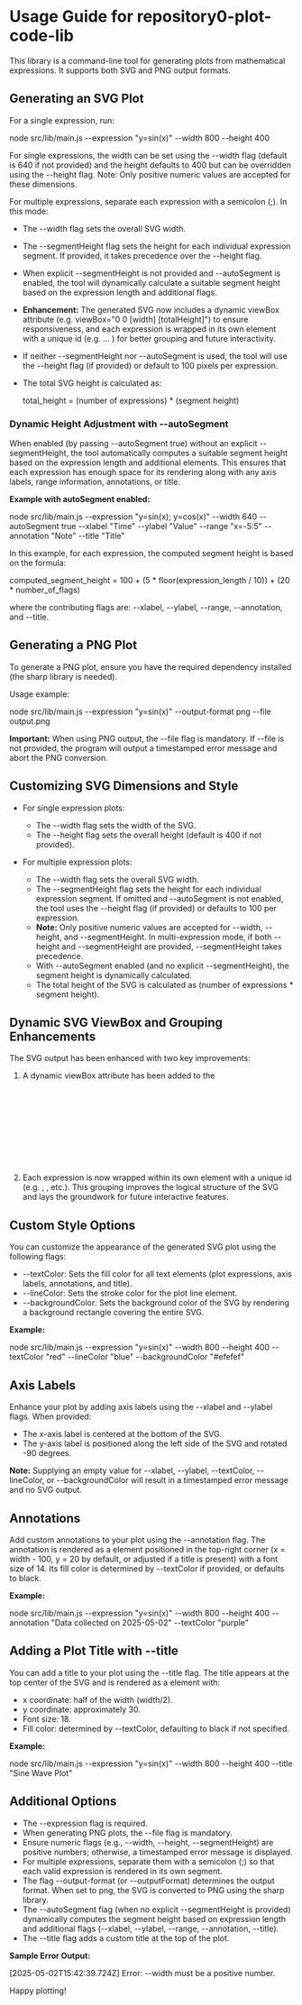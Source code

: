 # Usage Guide for repository0-plot-code-lib

This library is a command-line tool for generating plots from mathematical expressions. It supports both SVG and PNG output formats.

## Generating an SVG Plot

For a single expression, run:

  node src/lib/main.js --expression "y=sin(x)" --width 800 --height 400

For single expressions, the width can be set using the --width flag (default is 640 if not provided) and the height defaults to 400 but can be overridden using the --height flag. Note: Only positive numeric values are accepted for these dimensions.

For multiple expressions, separate each expression with a semicolon (;). In this mode:

- The --width flag sets the overall SVG width.
- The --segmentHeight flag sets the height for each individual expression segment. If provided, it takes precedence over the --height flag.
- When explicit --segmentHeight is not provided and --autoSegment is enabled, the tool will dynamically calculate a suitable segment height based on the expression length and additional flags.
- **Enhancement:** The generated SVG now includes a dynamic viewBox attribute (e.g. viewBox="0 0 [width] [totalHeight]") to ensure responsiveness, and each expression is wrapped in its own <g> element with a unique id (e.g. <g id="expr-1">
  ...
</g>) for better grouping and future interactivity.
- If neither --segmentHeight nor --autoSegment is used, the tool will use the --height flag (if provided) or default to 100 pixels per expression.
- The total SVG height is calculated as:

  total_height = (number of expressions) * (segment height)

### Dynamic Height Adjustment with --autoSegment

When enabled (by passing --autoSegment true) without an explicit --segmentHeight, the tool automatically computes a suitable segment height based on the expression length and additional elements. This ensures that each expression has enough space for its rendering along with any axis labels, range information, annotations, or title.

**Example with autoSegment enabled:**

  node src/lib/main.js --expression "y=sin(x); y=cos(x)" --width 640 --autoSegment true --xlabel "Time" --ylabel "Value" --range "x=-5:5" --annotation "Note" --title "Title"

In this example, for each expression, the computed segment height is based on the formula:

  computed_segment_height = 100 + (5 * floor(expression_length / 10)) + (20 * number_of_flags)

where the contributing flags are: --xlabel, --ylabel, --range, --annotation, and --title.

## Generating a PNG Plot

To generate a PNG plot, ensure you have the required dependency installed (the sharp library is needed).

Usage example:

  node src/lib/main.js --expression "y=sin(x)" --output-format png --file output.png

**Important:** When using PNG output, the --file flag is mandatory. If --file is not provided, the program will output a timestamped error message and abort the PNG conversion.

## Customizing SVG Dimensions and Style

- For single expression plots:
  - The --width flag sets the width of the SVG.
  - The --height flag sets the overall height (default is 400 if not provided).

- For multiple expression plots:
  - The --width flag sets the overall SVG width.
  - The --segmentHeight flag sets the height for each individual expression segment. If omitted and --autoSegment is not enabled, the tool uses the --height flag (if provided) or defaults to 100 per expression.
  - **Note:** Only positive numeric values are accepted for --width, --height, and --segmentHeight. In multi-expression mode, if both --height and --segmentHeight are provided, --segmentHeight takes precedence.
  - With --autoSegment enabled (and no explicit --segmentHeight), the segment height is dynamically calculated.
  - The total height of the SVG is calculated as (number of expressions * segment height).

## Dynamic SVG ViewBox and Grouping Enhancements

The SVG output has been enhanced with two key improvements:

1. A dynamic viewBox attribute has been added to the <svg> element. This viewBox is set as "0 0 [width] [totalHeight]" ensuring that the SVG scales responsively.

2. Each expression is now wrapped within its own <g> element with a unique id (e.g. <g id="expr-1">, <g id="expr-2">, etc.). This grouping improves the logical structure of the SVG and lays the groundwork for future interactive features.

## Custom Style Options

You can customize the appearance of the generated SVG plot using the following flags:

- --textColor: Sets the fill color for all text elements (plot expressions, axis labels, annotations, and title).
- --lineColor: Sets the stroke color for the plot line element.
- --backgroundColor: Sets the background color of the SVG by rendering a background rectangle covering the entire SVG.

**Example:**

  node src/lib/main.js --expression "y=sin(x)" --width 800 --height 400 --textColor "red" --lineColor "blue" --backgroundColor "#efefef"

## Axis Labels

Enhance your plot by adding axis labels using the --xlabel and --ylabel flags. When provided:

- The x-axis label is centered at the bottom of the SVG.
- The y-axis label is positioned along the left side of the SVG and rotated -90 degrees.

**Note:** Supplying an empty value for --xlabel, --ylabel, --textColor, --lineColor, or --backgroundColor will result in a timestamped error message and no SVG output.

## Annotations

Add custom annotations to your plot using the --annotation flag. The annotation is rendered as a <text> element positioned in the top-right corner (x = width - 100, y = 20 by default, or adjusted if a title is present) with a font size of 14. Its fill color is determined by --textColor if provided, or defaults to black.

**Example:**

  node src/lib/main.js --expression "y=sin(x)" --width 800 --height 400 --annotation "Data collected on 2025-05-02" --textColor "purple"

## Adding a Plot Title with --title

You can add a title to your plot using the --title flag. The title appears at the top center of the SVG and is rendered as a <text> element with:

- x coordinate: half of the width (width/2).
- y coordinate: approximately 30.
- Font size: 18.
- Fill color: determined by --textColor, defaulting to black if not specified.

**Example:**

  node src/lib/main.js --expression "y=sin(x)" --width 800 --height 400 --title "Sine Wave Plot"

## Additional Options

- The --expression flag is required.
- When generating PNG plots, the --file flag is mandatory.
- Ensure numeric flags (e.g., --width, --height, --segmentHeight) are positive numbers; otherwise, a timestamped error message is displayed.
- For multiple expressions, separate them with a semicolon (;) so that each valid expression is rendered in its own segment.
- The flag --output-format (or --outputFormat) determines the output format. When set to png, the SVG is converted to PNG using the sharp library.
- The --autoSegment flag (when no explicit --segmentHeight is provided) dynamically computes the segment height based on expression length and additional flags (--xlabel, --ylabel, --range, --annotation, --title).
- The --title flag adds a custom title at the top of the plot.

**Sample Error Output:**

  [2025-05-02T15:42:39.724Z] Error: --width must be a positive number.

Happy plotting!

